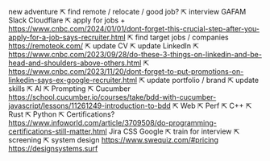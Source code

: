 

new adventure
⇱ find remote / relocate / good job?
  ⇱ interview
    GAFAM
    Slack
    Cloudflare
    ⇱ apply for jobs + https://www.cnbc.com/2024/01/01/dont-forget-this-crucial-step-after-you-apply-for-a-job-says-recruiter.html
      ⇱ find target jobs / companies https://remoteok.com/
      ⇱ update CV
      ⇱ update LinkedIn
        ⇱ https://www.cnbc.com/2023/09/28/do-these-3-things-on-linkedin-and-be-head-and-shoulders-above-others.html
        ⇱ https://www.cnbc.com/2023/11/20/dont-forget-to-put-promotions-on-linkedin-says-ex-google-recruiter.html
      ⇱ update portfolio / brand
      ⇱ update skills
        ⇱ AI
        ⇱ Prompting
        ⇱ Cucumber https://school.cucumber.io/courses/take/bdd-with-cucumber-javascript/lessons/11261249-introduction-to-bdd
        ⇱ Web
        ⇱ Perf
        ⇱ C++
        ⇱ Rust
        ⇱ Python
      ⇱ Certifications? https://www.infoworld.com/article/3709508/do-programming-certifications-still-matter.html
        Jira
CSS
Google
    ⇱ train for interview
      ⇱ screening
      ⇱ system design https://www.swequiz.com/#pricing  https://designsystems.surf
